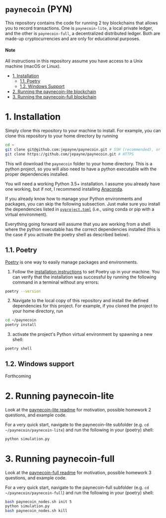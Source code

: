 # `paynecoin` (PYN) <!-- omit in toc -->

This repository contains the code for running 2 toy blockchains that allows you to record transactions. One is `paynecoin-lite`, a local private ledger, and the other is `paynecoin-full`, a decentralized distributed ledger. Both are made-up cryptocurrencies and are only for educational purposes.

#### Note

All instructions in this repository assume you have access to a Unix machine (macOS or Linux).

- [1. Installation](#1-installation)
  - [1.1. Poetry](#11-poetry)
  - [1.2. Windows Support](#12-windows-support)
- [2. Running the paynecoin-lite blockchain](#2-running-paynecoin-lite)
- [3. Running the paynecoin-full blockchain](#3-running-paynecoin-full)

# 1. Installation

Simply clone this repository to your machine to install.
For example, you can clone this repository to your home directory by running
```sh
cd ~
git clone git@github.com:jepayne/paynecoin.git # SSH (recommended), or
git clone https://github.com/jepayne/paynecoin.git # HTTPS
```
This will download the `paynecoin` folder to your home directory. This is a python project, so you will also need to have a python executable with the proper dependencies installed.

You will need a working Python 3.5+ installation. I assume you already have one working, but if not, I recommend installing [Anaconda](https://www.anaconda.com/products/individual).

If you already know how to manage your Python environments and packages, you can skip the following subsection. Just make sure you install the dependencies listed in [`pyproject.toml`](pyproject.toml) (i.e., using conda or pip with a virtual environment).

Everything going forward will assume that you are working from a shell where the python executable has the correct dependencies installed (this is the case if you activate the poetry shell as described below).

## 1.1. Poetry

[Poetry](https://python-poetry.org/) is one way to easily manage packages and environments.
1. Follow the [installation instructions](https://python-poetry.org/docs/#installation) to set Poetry up in your machine. You can verify that the installation was successful by running the following command in a terminal without any errors:
```sh
poetry --version
```
2. Navigate to the local copy of this repository and install the defined dependencies for this project. For example, if you cloned the project to your home directory, run
```sh
cd ~/paynecoin
poetry install
```
3. activate the project's Python virtual environment by spawning a new shell:
```sh
poetry shell
```

## 1.2. Windows support

Forthcoming

# 2. Running paynecoin-lite

Look at the [paynecoin-lite readme](/paynecoin-lite/README.md) for motivation, possible homework 2 questions, and example code.

For a very quick start, navigate to the paynecoin-lite subfolder (e.g. `cd ~/paynecoin/paynecoin-lite`) and run the following in your (poetry) shell:
```sh
python simulation.py
```

# 3. Running paynecoin-full

Look at the [paynecoin-full readme](/paynecoin-full/README.md) for motivation, possible homework 3 questions, and example code.

For a very quick start, navigate to the paynecoin-full subfolder (e.g. `cd ~/paynecoin/paynecoin-full`) and run the following in your (poetry) shell:
```sh
bash paynecoin_nodes.sh init 5
python simulation.py
bash paynecoin_nodes.sh kill
```

